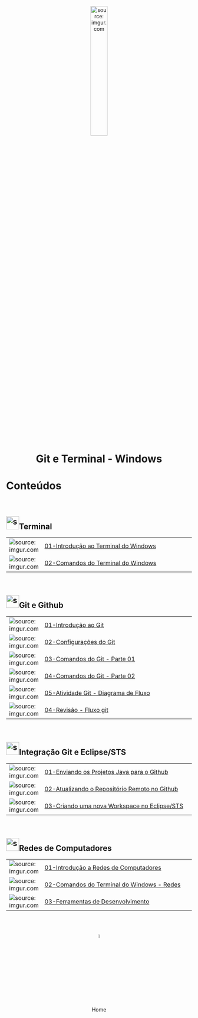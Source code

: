 <div align="center">
    <img src="https://i.imgur.com/za4tPUA.png" title="source: imgur.com" width="30%"/>
    <h1>Git e Terminal - Windows</h1>
</div>


<h1>Conteúdos</h1>

<br />

<h2><img src="https://i.imgur.com/jQ8ZI8h.png" title="source: imgur.com" width="35px"/>Terminal</h2>

<table width="100%">
	<tr>
        <td width="10%"><img src="https://i.imgur.com/za4tPUA.png" title="source: imgur.com" /></td>
        <td width="90%"><a href="terminal/01_terminal.md">01-Introdução ao Terminal do Windows</a></td>
    </tr>
    <tr>
        <td width="10%"><img src="https://i.imgur.com/za4tPUA.png" title="source: imgur.com" /></td>
        <td width="90%"><a href="terminal/02_comandos.md">02-Comandos do Terminal do Windows</a></td>
    </tr>
</table>


<br />

<h2><img src="https://i.imgur.com/fu9QxlT.png)" title="source: imgur.com" width="35px"/>Git e Github</h2>

<table width="100%">
    <tr>
        <td width="15%"><img src="https://i.imgur.com/fu9QxlT.png" title="source: imgur.com" /></td>
        <td width="85%"><a href="git/01_git.md">01-Introdução ao Git</a></td>
    </tr>
    <tr>
        <td width="10%"><img src="https://i.imgur.com/fu9QxlT.png" title="source: imgur.com" /></td>
        <td width="90%"><a href="git/00_git_config.md">02-Configurações do Git</a></td>
    </tr>
     <tr>
        <td width="10%"><img src="https://i.imgur.com/fu9QxlT.png" title="source: imgur.com" /></td>
        <td width="90%"><a href="git/02_comandos_git_01.md">03-Comandos do Git - Parte 01</a></td>
    </tr>
    <tr>
        <td width="10%"><img src="https://i.imgur.com/fu9QxlT.png" title="source: imgur.com" /></td>
        <td width="90%"><a href="git/03_comandos_git_02.md">04-Comandos do Git - Parte 02</a></td>
    </tr>
    <tr>
        <td width="10%"><img src="https://i.imgur.com/fu9QxlT.png" title="source: imgur.com" /></td>
        <td width="90%"><a href="https://drive.google.com/file/d/1BvdtHHhvSsCUYZ8Oo5oqEm8sEVvFSjup/view?usp=sharing">05-Atividade Git - Diagrama de Fluxo</a></td>
    </tr>
    <tr>
        <td width="10%"><img src="https://i.imgur.com/JACNZiR.png" title="source: imgur.com" /></td>
        <td width="90%"><a href="git/04_git_review.md">04-Revisão - Fluxo git</a></td>
    </tr>
</table>

<br />

<h2><img src="https://i.imgur.com/gsSDe7P.png" title="source: imgur.com" width="35px"/>Integração Git e Eclipse/STS</h2>

<table width="100%">
    <tr>
        <td width="10%"><img src="https://i.imgur.com/gsSDe7P.png" title="source: imgur.com" /></td>
        <td width="90%"><a href="git/helloworld_java_git.md">01-Enviando os Projetos Java para o Github</a></td>
    </tr>
    <tr>
        <td width="10%"><img src="https://i.imgur.com/gsSDe7P.png" title="source: imgur.com" /></td>
        <td width="90%"><a href="git/atualizar_repo_github.md">02-Atualizando o Repositório Remoto no Github</a></td>
    </tr>	
    <tr>
        <td width="10%"><img src="https://i.imgur.com/gsSDe7P.png" title="source: imgur.com" /></td>
        <td width="90%"><a href="git/criar_workspace.md">03-Criando uma nova Workspace no Eclipse/STS</a></td>
    </tr>	
</table>
	
<br />

<h2><img src="https://i.imgur.com/cDPH4tl.png" title="source: imgur.com" width="35px"/>Redes de Computadores</h2>

<table width="100%">
	<tr>
        <td width="10%"><img src="https://i.imgur.com/cDPH4tl.png" title="source: imgur.com" /></td>
        <td width="90%"><a href="redes/01_introducao_redes.md">01-Introdução a Redes de Computadores</a></td>
    </tr>
    <tr>
        <td width="10%"><img src="https://i.imgur.com/za4tPUA.png" title="source: imgur.com" /></td>
        <td width="90%"><a href="redes/02_comandos_rede.md">02-Comandos do Terminal do Windows - Redes</a></td>
    </tr>
    <tr>
        <td width="10%"><img src="https://i.imgur.com/cDPH4tl.png" title="source: imgur.com" /></td>
        <td width="90%"><a href="redes/03_ferramentas_dev.md">03-Ferramentas de Desenvolvimento</a></td>
    </tr>
</table>


<br /><br />
	
<div align="center"><a href="../README.md"><img src="https://i.imgur.com/kfHCxif.png" title="source: imgur.com" width="5%"/></a></div>
<div align="center">Home</div>
